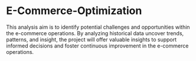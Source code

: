 # E-Commerce-Optimization
This analysis aim is to identify potential challenges and opportunities within the e-commerce operations. By analyzing historical data uncover trends, patterns, and insight, the project will offer valuable insights to support informed decisions and foster continuous improvement in the e-commerce operations.
